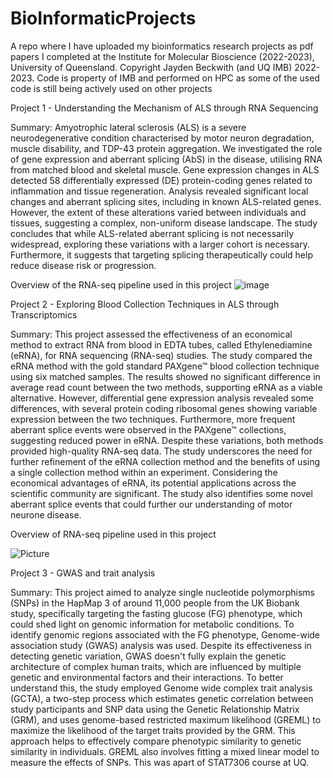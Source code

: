 # BioInformaticProjects

A repo where I have uploaded my bioinformatics research projects as pdf papers I completed at the Institute for Molecular Bioscience (2022-2023), University of Queensland. Copyright Jayden Beckwith (and UQ IMB) 2022-2023. Code is property of IMB and performed on HPC as some of the used code is still being actively used on other projects

Project 1 - Understanding the Mechanism of ALS through RNA Sequencing 

Summary: Amyotrophic lateral sclerosis (ALS) is a severe neurodegenerative condition characterised by motor neuron degradation, muscle disability, and TDP-43 protein aggregation. We investigated the role of gene expression and aberrant splicing (AbS) in the disease, utilising RNA from matched blood and skeletal muscle. Gene expression changes in ALS detected 58 differentially expressed (DE) protein-coding genes related to inflammation and tissue regeneration. Analysis revealed significant local changes and aberrant splicing sites, including in known ALS-related genes. However, the extent of these alterations varied between individuals and tissues, suggesting a complex, non-uniform disease landscape. The study concludes that while ALS-related aberrant splicing is not necessarily widespread, exploring these variations with a larger cohort is necessary. Furthermore, it suggests that targeting splicing therapeutically could help reduce disease risk or progression.

Overview of the RNA-seq pipeline used in this project
![image](https://github.com/JaydenBeckwith/BioInformaticProjects/assets/55827127/06d4ad13-d299-4e03-80ef-a0991cb88d60)


Project 2 - Exploring Blood Collection Techniques in ALS through Transcriptomics

Summary: This project assessed the effectiveness of an economical method to extract RNA from blood in EDTA tubes, called Ethylenediamine (eRNA), for RNA sequencing (RNA-seq) studies. The study compared the eRNA method with the gold standard PAXgene™ blood collection technique using six matched samples. The results showed no significant difference in average read count between the two methods, supporting eRNA as a viable alternative. However, differential gene expression analysis revealed some differences, with several protein coding ribosomal genes showing variable expression between the two techniques. Furthermore, more frequent aberrant splice events were observed in the PAXgene™ collections, suggesting reduced power in eRNA. Despite these variations, both methods provided high-quality RNA-seq data. The study underscores the need for further refinement of the eRNA collection method and the benefits of using a single collection method within an experiment. Considering the economical advantages of eRNA, its potential applications across the scientific community are significant. The study also identifies some novel aberrant splice events that could further our understanding of motor neurone disease.

Overview of RNA-seq pipeline used in this project 

![Picture](https://github.com/JaydenBeckwith/BioInformaticProjects/assets/55827127/087ab5c7-4d81-4201-b7a3-2147fde9bee5)

Project 3 - GWAS and trait analysis

Summary: This project aimed to analyze single nucleotide polymorphisms (SNPs) in the HapMap 3 of around 11,000 people from the UK Biobank study, specifically targeting the fasting glucose (FG) phenotype, which could shed light on genomic information for metabolic conditions. To identify genomic regions associated with the FG phenotype, Genome-wide association study (GWAS) analysis was used. Despite its effectiveness in detecting genetic variation, GWAS doesn't fully explain the genetic architecture of complex human traits, which are influenced by multiple genetic and environmental factors and their interactions. To better understand this, the study employed Genome wide complex trait analysis (GCTA), a two-step process which estimates genetic correlation between study participants and SNP data using the Genetic Relationship Matrix (GRM), and uses genome-based restricted maximum likelihood (GREML) to maximize the likelihood of the target traits provided by the GRM. This approach helps to effectively compare phenotypic similarity to genetic similarity in individuals. GREML also involves fitting a mixed linear model to measure the effects of SNPs. This was apart of STAT7306 course at UQ. 
